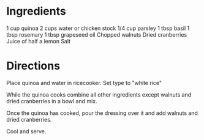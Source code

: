 <!--
  Title: Herbed Quinoa
  Author: Oshin Karamian
  Meal: Dinner
-->

Ingredients
===========
1 cup quinoa
2 cups water or chicken stock
1/4 cup parsley
1 tbsp basil
1 tbsp rosemary
1 tbsp grapeseed oil
Chopped walnuts
Dried cranberries
Juice of half a lemon
Salt

Directions
==========

Place quinoa and water in ricecooker.  Set type to "white rice"

While the quinoa cooks combine all other ingredients except walnuts and dried cranberries in a bowl and mix.

Once the quinoa has cooked, pour the dressing over it and add walnuts and dried cranberries.

Cool and serve.
